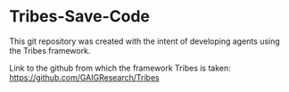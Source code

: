 # Tribes-Save-Code
This git repository was created with the intent of developing agents using the Tribes framework.

Link to the github from which the framework Tribes is taken:
https://github.com/GAIGResearch/Tribes
